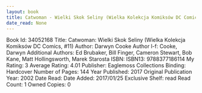 ```yaml
---
layout: book
title: Catwoman - Wielki Skok Seliny (Wielka Kolekcja Komiksów DC Comics,  no. 11)
date_read: None
---
```


Book Id: 34052168
Title: Catwoman: Wielki Skok Seliny (Wielka Kolekcja Komiksów DC Comics, #11)
Author: Darwyn Cooke
Author l-f: Cooke, Darwyn
Additional Authors: Ed Brubaker, Bill Finger, Cameron Stewart, Bob Kane, Matt Hollingsworth, Marek Starosta
ISBN: 
ISBN13: 9788377186114
My Rating: 3
Average Rating: 4.01
Publisher: Eaglemoss Collections
Binding: Hardcover
Number of Pages: 144
Year Published: 2017
Original Publication Year: 2002
Date Read: 
Date Added: 2017/01/25
Exclusive Shelf: read
Read Count: 1
Owned Copies: 0

